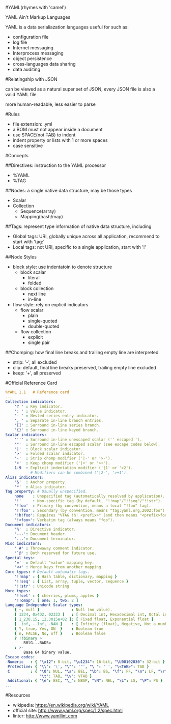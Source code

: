 #YAML(rhymes with 'camel')

YAML Ain't Markup Languages

YAML is a data serialiazation languages useful for such as:

- configuration file
- log file
- Internet messaging
- Interprocess messaging
- object persistence 
- cross-languages data sharing
- data auditing

#Relatingship with JSON

can be viewed as a natural super set of JSON, every JSON file is also a valid YAML file

more human-readable, less easier to parse

#Rules

- file extension: .yml
- a BOM must not appear inside a document
- use SPACE(not ~~TAB~~) to indent
- indent property or lists with 1 or more spaces
- case sensitive

#Concepts

##Directives: instruction to the YAML processor

- %YAML
- %TAG

##Nodes: a single native data structure, may be those types

- Scalar
- Collection
    - Sequence(array)
    - Mapping(hash/map)

##Tags: represent type information of native data structure, including

- Global tags: URI, globally unique across all application, recommend to start with 'tag:'
- Local tags: not URI, specific to a single application, start with '!'

##Node Styles

- block style: use indentatoin to denote structure
    - block scalar
        - literal
        - folded
    - block collection
        - next line
        - in-line
- flow style: rely on explicit indicators
    - flow scalar
        - plain
        - single-quoted
        - double-quoted
    - flow collection
        - explicit
        - single pair

##Chomping: how final line breaks and trailing empty line are interpreted

- strip: '-', all excluded
- clip: default, final line breaks preserved, trailing empty line excluded
- keep: '+', all preserved

#Official Reference Card

```YAML
%YAML 1.1   # Reference card
---
Collection indicators:
    '? ' : Key indicator.
    ': ' : Value indicator.
    '- ' : Nested series entry indicator.
    ', ' : Separate in-line branch entries.
    '[]' : Surround in-line series branch.
    '{}' : Surround in-line keyed branch.
Scalar indicators:
    '''' : Surround in-line unescaped scalar ('' escaped ').
    '"'  : Surround in-line escaped scalar (see escape codes below).
    '|'  : Block scalar indicator.
    '>'  : Folded scalar indicator.
    '-'  : Strip chomp modifier ('|-' or '>-').
    '+'  : Keep chomp modifier ('|+' or '>+').
    1-9  : Explicit indentation modifier ('|1' or '>2').
           # Modifiers can be combined ('|2-', '>+1').
Alias indicators:
    '&'  : Anchor property.
    '*'  : Alias indicator.
Tag property: # Usually unspecified.
    none    : Unspecified tag (automatically resolved by application).
    '!'     : Non-specific tag (by default, "!!map"/"!!seq"/"!!str").
    '!foo'  : Primary (by convention, means a local "!foo" tag).
    '!!foo' : Secondary (by convention, means "tag:yaml.org,2002:foo").
    '!h!foo': Requires "%TAG !h! <prefix>" (and then means "<prefix>foo").
    '!<foo>': Verbatim tag (always means "foo").
Document indicators:
    '%'  : Directive indicator.
    '---': Document header.
    '...': Document terminator.
Misc indicators:
    ' #' : Throwaway comment indicator.
    '`@' : Both reserved for future use.
Special keys:
    '='  : Default "value" mapping key.
    '<<' : Merge keys from another mapping.
Core types: # Default automatic tags.
    '!!map' : { Hash table, dictionary, mapping }
    '!!seq' : { List, array, tuple, vector, sequence }
    '!!str' : Unicode string
More types:
    '!!set' : { cherries, plums, apples }
    '!!omap': [ one: 1, two: 2 ]
Language Independent Scalar types:
    { ~, null }              : Null (no value).
    [ 1234, 0x4D2, 02333 ]   : [ Decimal int, Hexadecimal int, Octal int ]
    [ 1_230.15, 12.3015e+02 ]: [ Fixed float, Exponential float ]
    [ .inf, -.Inf, .NAN ]    : [ Infinity (float), Negative, Not a number ]
    { Y, true, Yes, ON  }    : Boolean true
    { n, FALSE, No, off }    : Boolean false
    ? !!binary >
        R0lG...BADS=
    : >-
        Base 64 binary value.
Escape codes:
 Numeric   : { "\x12": 8-bit, "\u1234": 16-bit, "\U00102030": 32-bit }
 Protective: { "\\": '\', "\"": '"', "\ ": ' ', "\<TAB>": TAB }
 C         : { "\0": NUL, "\a": BEL, "\b": BS, "\f": FF, "\n": LF, "\r": CR,
               "\t": TAB, "\v": VTAB }
 Additional: { "\e": ESC, "\_": NBSP, "\N": NEL, "\L": LS, "\P": PS }
...
```

#Resources

- wikipedia: <https://en.wikipedia.org/wiki/YAML>
- official site: <http://www.yaml.org/spec/1.2/spec.html>
- linter: <http://www.yamllint.com>